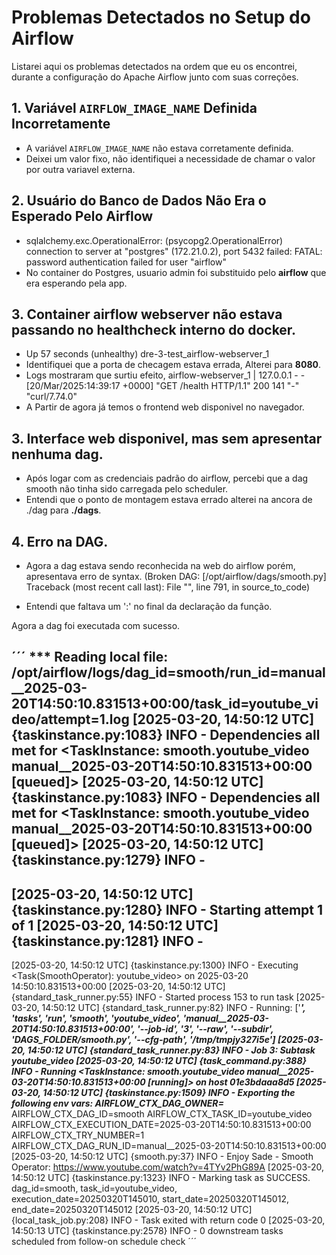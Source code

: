 # Problemas Detectados no Setup do Airflow

Listarei aqui os problemas detectados na ordem que eu os encontrei, durante a configuração do Apache Airflow junto com suas correções.

## 1. Variável `AIRFLOW_IMAGE_NAME` Definida Incorretamente

- A variável `AIRFLOW_IMAGE_NAME` não estava corretamente definida.
- Deixei um valor fixo, não identifiquei a necessidade de chamar o valor por outra variavel externa.

## 2. Usuário do Banco de Dados Não Era o Esperado Pelo Airflow

- sqlalchemy.exc.OperationalError: (psycopg2.OperationalError) connection to server at "postgres" (172.21.0.2), port 5432 failed: FATAL:  password authentication failed for user "airflow"
- No container do Postgres, usuario admin foi substituido pelo **airflow** que era esperando pela app.

## 3. Container airflow webserver não estava passando no healthcheck interno do docker.
- Up 57 seconds (unhealthy) dre-3-test_airflow-webserver_1
- Identifiquei que a porta de checagem estava errada, Alterei para **8080**.
- Logs mostraram que surtiu efeito,
    airflow-webserver_1  | 127.0.0.1 - - [20/Mar/2025:14:39:17 +0000] "GET /health HTTP/1.1" 200 141 "-" "curl/7.74.0"
- A Partir de agora já temos o frontend web disponivel no navegador.

## 3. Interface web disponivel, mas sem apresentar nenhuma dag.
- Após logar com as credenciais padrão do airflow, percebi que a dag smooth não tinha sido carregada pelo scheduler.
- Entendi que o ponto de montagem estava errado alterei na ancora de ./dag para **./dags**.

## 4. Erro na DAG.
- Agora a dag estava sendo reconhecida na web do airflow porém, apresentava erro de syntax. (Broken DAG: [/opt/airflow/dags/smooth.py] Traceback (most recent call last):
  File "<frozen importlib._bootstrap_external>", line 791, in source_to_code)

- Entendi que faltava um ':' no final da declaração da função.


Agora a dag foi executada com sucesso.

´´´
*** Reading local file: /opt/airflow/logs/dag_id=smooth/run_id=manual__2025-03-20T14:50:10.831513+00:00/task_id=youtube_video/attempt=1.log
[2025-03-20, 14:50:12 UTC] {taskinstance.py:1083} INFO - Dependencies all met for <TaskInstance: smooth.youtube_video manual__2025-03-20T14:50:10.831513+00:00 [queued]>
[2025-03-20, 14:50:12 UTC] {taskinstance.py:1083} INFO - Dependencies all met for <TaskInstance: smooth.youtube_video manual__2025-03-20T14:50:10.831513+00:00 [queued]>
[2025-03-20, 14:50:12 UTC] {taskinstance.py:1279} INFO - 
--------------------------------------------------------------------------------
[2025-03-20, 14:50:12 UTC] {taskinstance.py:1280} INFO - Starting attempt 1 of 1
[2025-03-20, 14:50:12 UTC] {taskinstance.py:1281} INFO - 
--------------------------------------------------------------------------------
[2025-03-20, 14:50:12 UTC] {taskinstance.py:1300} INFO - Executing <Task(SmoothOperator): youtube_video> on 2025-03-20 14:50:10.831513+00:00
[2025-03-20, 14:50:12 UTC] {standard_task_runner.py:55} INFO - Started process 153 to run task
[2025-03-20, 14:50:12 UTC] {standard_task_runner.py:82} INFO - Running: ['***', 'tasks', 'run', 'smooth', 'youtube_video', 'manual__2025-03-20T14:50:10.831513+00:00', '--job-id', '3', '--raw', '--subdir', 'DAGS_FOLDER/smooth.py', '--cfg-path', '/tmp/tmpjy327i5e']
[2025-03-20, 14:50:12 UTC] {standard_task_runner.py:83} INFO - Job 3: Subtask youtube_video
[2025-03-20, 14:50:12 UTC] {task_command.py:388} INFO - Running <TaskInstance: smooth.youtube_video manual__2025-03-20T14:50:10.831513+00:00 [running]> on host 01e3bdaaa8d5
[2025-03-20, 14:50:12 UTC] {taskinstance.py:1509} INFO - Exporting the following env vars:
AIRFLOW_CTX_DAG_OWNER=***
AIRFLOW_CTX_DAG_ID=smooth
AIRFLOW_CTX_TASK_ID=youtube_video
AIRFLOW_CTX_EXECUTION_DATE=2025-03-20T14:50:10.831513+00:00
AIRFLOW_CTX_TRY_NUMBER=1
AIRFLOW_CTX_DAG_RUN_ID=manual__2025-03-20T14:50:10.831513+00:00
[2025-03-20, 14:50:12 UTC] {smooth.py:37} INFO - Enjoy Sade - Smooth Operator: https://www.youtube.com/watch?v=4TYv2PhG89A
[2025-03-20, 14:50:12 UTC] {taskinstance.py:1323} INFO - Marking task as SUCCESS. dag_id=smooth, task_id=youtube_video, execution_date=20250320T145010, start_date=20250320T145012, end_date=20250320T145012
[2025-03-20, 14:50:12 UTC] {local_task_job.py:208} INFO - Task exited with return code 0
[2025-03-20, 14:50:13 UTC] {taskinstance.py:2578} INFO - 0 downstream tasks scheduled from follow-on schedule check
´´´

